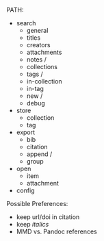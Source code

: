PATH:

+ search
    * general
    * titles
    * creators
    * attachments
    * notes /
    * collections
    * tags /
    * in-collection
    * in-tag
    * new /
    * debug
+ store
    * collection
    * tag
+ export
    * bib
    * citation
    * append /
    * group
+ open
    * item
    * attachment
+ config


Possible Preferences:

+ keep url/doi in citation
+ keep _italics_
+ MMD vs. Pandoc references


